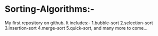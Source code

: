 # Sorting-Algorithms:-

My first repository on github.
It includes:-
1.bubble-sort
2.selection-sort
3.insertion-sort
4.merge-sort
5.quick-sort,
and many more to come...
